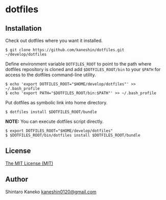 # dotfiles

## Installation

Check out dotfiles where you want it installed.

```
$ git clone https://github.com/kaneshin/dotfiles.git ~/develop/dotfiles
```

Define environment variable `DOTFILES_ROOT` to point to the path where dotfiles repository is cloned and add `$DOTFILES_ROOT/bin` to your `$PATH` for access to the dotfiles command-line utility.

```
$ echo 'export DOTFILES_ROOT="$HOME/develop/dotfiles"' >> ~/.bash_profile
$ echo 'export PATH="$DOTFILES_ROOT/bin:$PATH"' >> ~/.bash_profile
```

Put dotfiles as symbolic link into home directory.

```
$ dotfiles install $DOTFILES_ROOT/bundle
```

**NOTE:** You can execute dotfiles script directly.

```
$ export DOTFILES_ROOT="$HOME/develop/dotfiles"
$ $DOTFILES_ROOT/bin/dotfiles install $DOTFILES_ROOT/bundle
```

## License

[The MIT License (MIT)](http://kaneshin.mit-license.org/)

## Author

Shintaro Kaneko <kaneshin0120@gmail.com>


